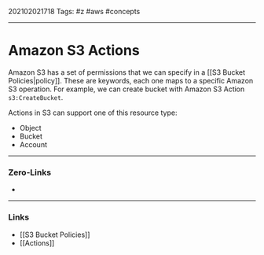 202102021718
Tags: #z #aws #concepts 

---
# Amazon S3 Actions

Amazon S3 has a set of permissions that we can specify in a [[S3 Bucket Policies|policy]]. These are keywords, each one maps to a specific Amazon S3 operation. For example, we can create bucket with Amazon S3 Action ```s3:CreateBucket```.

Actions in S3 can support one of this resource type: 
- Object
- Bucket
- Account

---
### Zero-Links
- 
---
### Links
- [[S3 Bucket Policies]]
- [[Actions]]